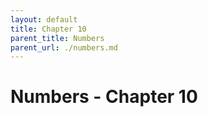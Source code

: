 ```yaml
---
layout: default
title: Chapter 10
parent_title: Numbers
parent_url: ./numbers.md
---
```


# Numbers - Chapter 10
